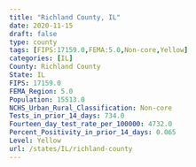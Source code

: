 ```yaml
---
title: "Richland County, IL"
date: 2020-11-15
draft: false
type: county
tags: [FIPS:17159.0,FEMA:5.0,Non-core,Yellow]
categories: [IL]
County: Richland County
State: IL
FIPS: 17159.0
FEMA_Region: 5.0
Population: 15513.0
NCHS_Urban_Rural_Classification: Non-core
Tests_in_prior_14_days: 734.0
Fourteen_day_test_rate_per_100000: 4732.0
Percent_Positivity_in_prior_14_days: 0.065
Level: Yellow
url: /states/IL/richland-county
---
```



